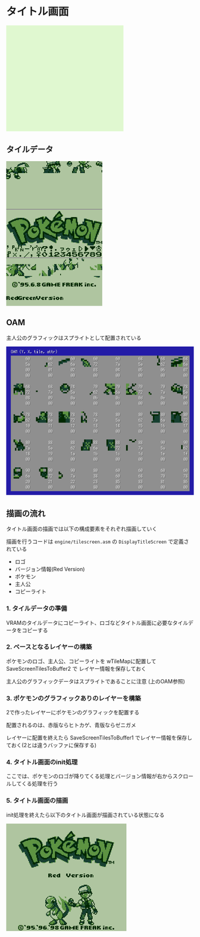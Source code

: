 # タイトル画面

![titlescreen_gif](image/titlescreen/titlescreen.gif)

## タイルデータ

![tiledata](image/titlescreen/tile_data.png)

## OAM

主人公のグラフィックはスプライトとして配置されている

![oam](image/titlescreen/oam.png)

## 描画の流れ

タイトル画面の描画では以下の構成要素をそれぞれ描画していく

描画を行うコードは `engine/tilescreen.asm` の `DisplayTitleScreen` で定義されている

- ロゴ
- バージョン情報(Red Version)
- ポケモン
- 主人公
- コピーライト

### 1. タイルデータの準備

VRAMのタイルデータにコピーライト、ロゴなどタイトル画面に必要なタイルデータをコピーする

### 2. ベースとなるレイヤーの構築

ポケモンのロゴ、主人公、コピーライトを wTileMapに配置して SaveScreenTilesToBuffer2 で レイヤー情報を保存しておく

主人公のグラフィックデータはスプライトであることに注意 (上のOAM参照)

### 3. ポケモンのグラフィックありのレイヤーを構築

2で作ったレイヤーにポケモンのグラフィックを配置する

配置されるのは、赤版ならヒトカゲ、青版ならゼニガメ

レイヤーに配置を終えたら SaveScreenTilesToBuffer1 でレイヤー情報を保存しておく(2とは違うバッファに保存する)

### 4. タイトル画面のinit処理

ここでは、ポケモンのロゴが降りてくる処理とバージョン情報が右からスクロールしてくる処理を行う

### 5. タイトル画面の描画

init処理を終えたら以下のタイトル画面が描画されている状態になる

![titlescreen](image/titlescreen/titlescreen.png)
